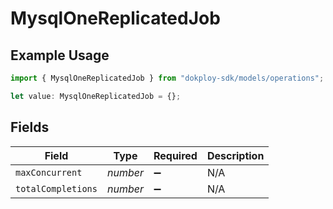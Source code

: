 # MysqlOneReplicatedJob

## Example Usage

```typescript
import { MysqlOneReplicatedJob } from "dokploy-sdk/models/operations";

let value: MysqlOneReplicatedJob = {};
```

## Fields

| Field              | Type               | Required           | Description        |
| ------------------ | ------------------ | ------------------ | ------------------ |
| `maxConcurrent`    | *number*           | :heavy_minus_sign: | N/A                |
| `totalCompletions` | *number*           | :heavy_minus_sign: | N/A                |